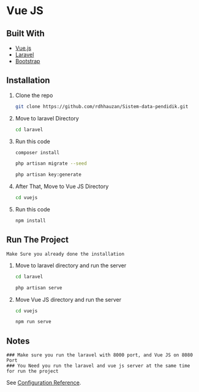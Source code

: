 # Vue JS

## Built With

- [Vue.js](https://vuejs.org/)
- [Laravel](https://laravel.com)
- [Bootstrap](https://getbootstrap.com)

## Installation

1. Clone the repo
   ```sh
   git clone https://github.com/rdhhauzan/Sistem-data-pendidik.git
   ```
2. Move to laravel Directory
   ```sh
   cd laravel
   ```
3. Run this code
   ```sh
   composer install
   ```
   ```sh
   php artisan migrate --seed
   ```
   ```sh
   php artisan key:generate
   ```
4. After That, Move to Vue JS Directory
   ```sh
   cd vuejs
   ```
5. Run this code
   ```sh
   npm install
   ```

## Run The Project

    Make Sure you already done the installation

1. Move to laravel directory and run the server
   ```sh
   cd laravel
   ```
   ```sh
   php artisan serve
   ```
2. Move Vue JS directory and run the server
   ```sh
   cd vuejs
   ```
   ```sh
   npm run serve
   ```

## Notes

    ### Make sure you run the laravel with 8000 port, and Vue JS on 8080 Port
    ### You Need you run the laravel and vue js server at the same time for run the project

See [Configuration Reference](https://cli.vuejs.org/config/).
